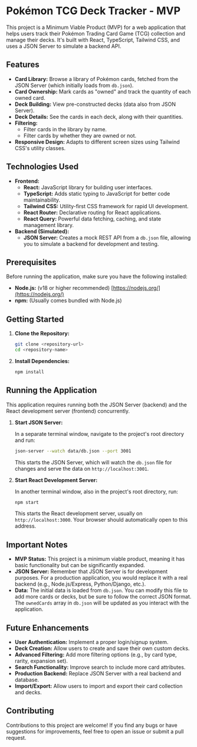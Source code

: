 # Pokémon TCG Deck Tracker - MVP

This project is a Minimum Viable Product (MVP) for a web application that helps users track their Pokémon Trading Card Game (TCG) collection and manage their decks. It's built with React, TypeScript, Tailwind CSS, and uses a JSON Server to simulate a backend API.

## Features

- **Card Library:** Browse a library of Pokémon cards, fetched from the JSON Server (which initially loads from `db.json`).
- **Card Ownership:** Mark cards as "owned" and track the quantity of each owned card.
- **Deck Building:** View pre-constructed decks (data also from JSON Server).
- **Deck Details:** See the cards in each deck, along with their quantities.
- **Filtering:**
  - Filter cards in the library by name.
  - Filter cards by whether they are owned or not.
- **Responsive Design:** Adapts to different screen sizes using Tailwind CSS's utility classes.

## Technologies Used

- **Frontend:**
  - **React:** JavaScript library for building user interfaces.
  - **TypeScript:** Adds static typing to JavaScript for better code maintainability.
  - **Tailwind CSS:** Utility-first CSS framework for rapid UI development.
  - **React Router:** Declarative routing for React applications.
  - **React Query:** Powerful data fetching, caching, and state management library.
- **Backend (Simulated):**
  - **JSON Server:** Creates a mock REST API from a `db.json` file, allowing you to simulate a backend for development and testing.

## Prerequisites

Before running the application, make sure you have the following installed:

- **Node.js:** (v18 or higher recommended) [https://nodejs.org/](https://nodejs.org/)
- **npm:** (Usually comes bundled with Node.js)

## Getting Started

1. **Clone the Repository:**

   ```bash
   git clone <repository-url>
   cd <repository-name>
   ```

2. **Install Dependencies:**

   ```bash
   npm install
   ```

## Running the Application

This application requires running both the JSON Server (backend) and the React development server (frontend) concurrently.

1. **Start JSON Server:**

   In a separate terminal window, navigate to the project's root directory and run:

   ```bash
   json-server --watch data/db.json --port 3001
   ```

   This starts the JSON Server, which will watch the `db.json` file for changes and serve the data on `http://localhost:3001`.

2. **Start React Development Server:**

   In another terminal window, also in the project's root directory, run:

   ```bash
   npm start
   ```

   This starts the React development server, usually on `http://localhost:3000`. Your browser should automatically open to this address.

## Important Notes

- **MVP Status:** This project is a minimum viable product, meaning it has basic functionality but can be significantly expanded.
- **JSON Server:** Remember that JSON Server is for development purposes. For a production application, you would replace it with a real backend (e.g., Node.js/Express, Python/Django, etc.).
- **Data:** The initial data is loaded from `db.json`. You can modify this file to add more cards or decks, but be sure to follow the correct JSON format. The `ownedCards` array in `db.json` will be updated as you interact with the application.

## Future Enhancements

- **User Authentication:** Implement a proper login/signup system.
- **Deck Creation:** Allow users to create and save their own custom decks.
- **Advanced Filtering:** Add more filtering options (e.g., by card type, rarity, expansion set).
- **Search Functionality:** Improve search to include more card attributes.
- **Production Backend:** Replace JSON Server with a real backend and database.
- **Import/Export:** Allow users to import and export their card collection and decks.

## Contributing

Contributions to this project are welcome! If you find any bugs or have suggestions for improvements, feel free to open an issue or submit a pull request.
